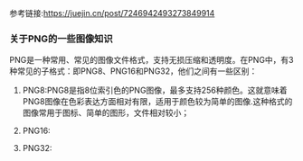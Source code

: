 参考链接:https://juejin.cn/post/7246942493273849914

### 关于PNG的一些图像知识

PNG是一种常用、常见的图像文件格式，支持无损压缩和透明度。在PNG中，有3种常见的子格式：即PNG8、PNG16和PNG32，他们之间有一些区别：

1. PNG8:PNG8是指8位索引色的PNG图像，最多支持256种颜色。这就意味着PNG8图像在色彩表达方面相对有限，适用于颜色较为简单的图像.这种格式的图像常用于图标、简单的图形，文件相对较小；

2. PNG16:

3. PNG32:
